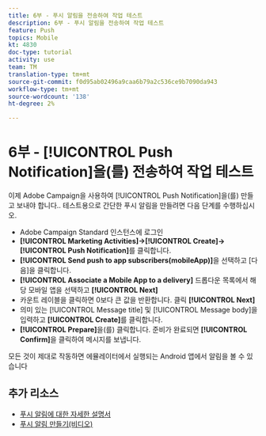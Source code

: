 ```yaml
---
title: 6부 - 푸시 알림을 전송하여 작업 테스트
description: 6부 - 푸시 알림을 전송하여 작업 테스트
feature: Push
topics: Mobile
kt: 4830
doc-type: tutorial
activity: use
team: TM
translation-type: tm+mt
source-git-commit: f0d95ab02496a9caa6b79a2c536ce9b7090da943
workflow-type: tm+mt
source-wordcount: '138'
ht-degree: 2%

---
```



# 6부 - [!UICONTROL Push Notification]을(를) 전송하여 작업 테스트

이제 Adobe Campaign을 사용하여 [!UICONTROL Push Notification]을(를) 만들고 보내야 합니다.. 테스트용으로 간단한 푸시 알림을 만들려면 다음 단계를 수행하십시오.

* Adobe Campaign Standard 인스턴스에 로그인
* **[!UICONTROL Marketing Activities]->[!UICONTROL Create]->[!UICONTROL Push Notification]**&#x200B;를 클릭합니다.
* **[!UICONTROL Send push to app subscribers(mobileApp)]**&#x200B;을 선택하고 [다음]을 클릭합니다.
* **[!UICONTROL Associate a Mobile App to a delivery]** 드롭다운 목록에서 해당 모바일 앱을 선택하고 **[!UICONTROL Next]**
* 카운트 레이블을 클릭하면 0보다 큰 값을 반환합니다. 클릭 **[!UICONTROL Next]**
* 의미 있는 [!UICONTROL Message title] 및 [!UICONTROL Message body]을 입력하고 **[!UICONTROL Create]**&#x200B;를 클릭합니다.
* **[!UICONTROL Prepare]**&#x200B;을(를) 클릭합니다. 준비가 완료되면 **[!UICONTROL Confirm]**&#x200B;을 클릭하여 메시지를 보냅니다.

모든 것이 제대로 작동하면 에뮬레이터에서 실행되는 Android 앱에서 알림을 볼 수 있습니다

## 추가 리소스

* [푸시 알림에 대한 자세한 설명서](https://docs.adobe.com/content/help/en/campaign-standard/using/communication-channels/push-notifications/about-push-notifications.html)
* [푸시 알림 만들기(비디오)](/help/communication-channels/mobile/push-notifications/creating-a-push-notification.md)
